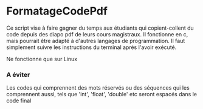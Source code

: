 # FormatageCodePdf

Ce script vise à faire gagner du temps aux étudiants qui copient-collent du code depuis des diapo pdf de leurs cours magistraux. Il fonctionne en c, mais pourrait être adapté à d'autres langages de programmation. Il faut simplement suivre les instructions du terminal après l'avoir exécuté.

Ne fonctionne que sur Linux 

### A éviter

Les codes qui comprennent des mots réservés ou des séquences qui les comprennent aussi, tels que 'int', 'float', 'double' etc seront espacés dans le code final
